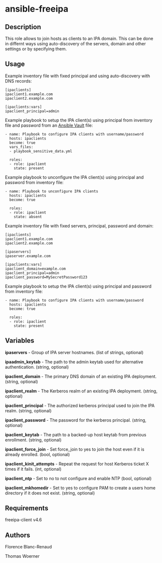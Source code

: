 ansible-freeipa
===============

Description
-----------

This role allows to join hosts as clients to an IPA domain. This can be done in differnt ways using auto-discovery of the servers, domain and other settings or by specifying them.

Usage
-----

Example inventory file with fixed principal and using auto-discovery with DNS records:

    [ipaclients]
    ipaclient1.example.com
    ipaclient2.example.com

    [ipaclients:vars]
    ipaclient_principal=admin

Example playbook to setup the IPA client(s) using principal from inventory file and password from an [Ansible Vault](http://docs.ansible.com/ansible/latest/playbooks_vault.html) file:

    - name: Playbook to configure IPA clients with username/password
      hosts: ipaclients
      become: true
      vars_files:
      - playbook_sensitive_data.yml
    
      roles:
      - role: ipaclient
        state: present

Example playbook to unconfigure the IPA client(s) using principal and password from inventory file:

    - name: Playbook to unconfigure IPA clients
      hosts: ipaclients
      become: true
    
      roles:
      - role: ipaclient
        state: absent

Example inventory file with fixed servers, principal, password and domain:

    [ipaclients]
    ipaclient1.example.com
    ipaclient2.example.com
    
    [ipaservers]
    ipaserver.example.com
    
    [ipaclients:vars]
    ipaclient_domain=example.com
    ipaclient_principal=admin
    ipaclient_password=MySecretPassword123

Example playbook to setup the IPA client(s) using principal and password from inventory file:

    - name: Playbook to configure IPA clients with username/password
      hosts: ipaclients
      become: true
    
      roles:
      - role: ipaclient
        state: present

Variables
---------

**ipaservers** - Group of IPA server hostnames.
 (list of strings, optional)

**ipaadmin_keytab** - The path to the admin keytab used for alternative authentication.
 (string, optional)

**ipaclient_domain** - The primary DNS domain of an existing IPA deployment.
 (string, optional)

**ipaclient_realm** - The Kerberos realm of an existing IPA deployment.
 (string, optional)

**ipaclient_principal** - The authorized kerberos principal used to join the IPA realm.
 (string, optional)

**ipaclient_password** - The password for the kerberos principal.
 (string, optional)

**ipaclient_keytab** - The path to a backed-up host keytab from previous enrollment.
 (string, optional)

**ipaclient_force_join** - Set force_join to yes to join the host even if it is already enrolled.
 (bool, optional)

**ipaclient_kinit_attempts** - Repeat the request for host Kerberos ticket X times if it fails.
 (int, optional)

**ipaclient_ntp** - Set to no to not configure and enable NTP
 (bool, optional)

**ipaclient_mkhomedir** - Set to yes to configure PAM to create a users home directory if it does not exist.
 (string, optional)

Requirements
------------

freeipa-client v4.6

Authors
-------

Florence Blanc-Renaud

Thomas Woerner
